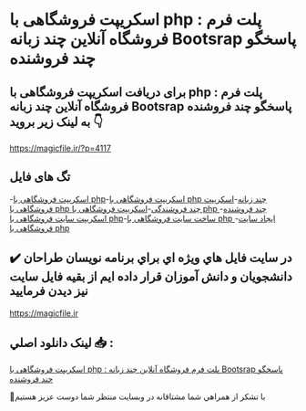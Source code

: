 # اسکریپت فروشگاهی با php : پلت فرم فروشگاه آنلاین چند زبانه Bootsrap پاسخگو چند فروشنده

## برای دریافت اسکریپت فروشگاهی با php : پلت فرم فروشگاه آنلاین چند زبانه Bootsrap پاسخگو چند فروشنده به لینک زیر بروید 👇

https://magicfile.ir/?p=4117

## تگ های فایل

-[اسکریپت فروشگاهی با php](https://magicfile.ir/product/%d8%a7%d8%b3%da%a9%d8%b1%db%8c%d9%be%d8%aa-%d9%81%d8%b1%d9%88%d8%b4%da%af%d8%a7%d9%87%db%8c-%d8%a8%d8%a7-php-%da%86%d9%86%d8%af-%d8%b2%d8%a8%d8%a7%d9%86%d9%87-%da%86%d9%86%d8%af-%d9%81%d8%b1%d9%88%d8%b4%d9%86%d8%af%d9%87/)-[اسکریپت فروشگاهی با php چند زبانه](https://magicfile.ir/product/%d8%a7%d8%b3%da%a9%d8%b1%db%8c%d9%be%d8%aa-%d9%81%d8%b1%d9%88%d8%b4%da%af%d8%a7%d9%87%db%8c-%d8%a8%d8%a7-php-%da%86%d9%86%d8%af-%d8%b2%d8%a8%d8%a7%d9%86%d9%87-%da%86%d9%86%d8%af-%d9%81%d8%b1%d9%88%d8%b4%d9%86%d8%af%d9%87/)-[اسکریپت فروشگاهی با php چند فروشندگی](https://magicfile.ir/product/%d8%a7%d8%b3%da%a9%d8%b1%db%8c%d9%be%d8%aa-%d9%81%d8%b1%d9%88%d8%b4%da%af%d8%a7%d9%87%db%8c-%d8%a8%d8%a7-php-%da%86%d9%86%d8%af-%d8%b2%d8%a8%d8%a7%d9%86%d9%87-%da%86%d9%86%d8%af-%d9%81%d8%b1%d9%88%d8%b4%d9%86%d8%af%d9%87/)-[اسکریپت فروشگاهی با php چند فروشنده](https://magicfile.ir/product/%d8%a7%d8%b3%da%a9%d8%b1%db%8c%d9%be%d8%aa-%d9%81%d8%b1%d9%88%d8%b4%da%af%d8%a7%d9%87%db%8c-%d8%a8%d8%a7-php-%da%86%d9%86%d8%af-%d8%b2%d8%a8%d8%a7%d9%86%d9%87-%da%86%d9%86%d8%af-%d9%81%d8%b1%d9%88%d8%b4%d9%86%d8%af%d9%87/)-[اسکریپت سایت فروشگاهی با php](https://magicfile.ir/product/%d8%a7%d8%b3%da%a9%d8%b1%db%8c%d9%be%d8%aa-%d9%81%d8%b1%d9%88%d8%b4%da%af%d8%a7%d9%87%db%8c-%d8%a8%d8%a7-php-%da%86%d9%86%d8%af-%d8%b2%d8%a8%d8%a7%d9%86%d9%87-%da%86%d9%86%d8%af-%d9%81%d8%b1%d9%88%d8%b4%d9%86%d8%af%d9%87/)-[ساخت سایت فروشگاهی با php ](https://magicfile.ir/product/%d8%a7%d8%b3%da%a9%d8%b1%db%8c%d9%be%d8%aa-%d9%81%d8%b1%d9%88%d8%b4%da%af%d8%a7%d9%87%db%8c-%d8%a8%d8%a7-php-%da%86%d9%86%d8%af-%d8%b2%d8%a8%d8%a7%d9%86%d9%87-%da%86%d9%86%d8%af-%d9%81%d8%b1%d9%88%d8%b4%d9%86%d8%af%d9%87/)-[ایجاد سایت فروشگاهی با php ](https://magicfile.ir/product/%d8%a7%d8%b3%da%a9%d8%b1%db%8c%d9%be%d8%aa-%d9%81%d8%b1%d9%88%d8%b4%da%af%d8%a7%d9%87%db%8c-%d8%a8%d8%a7-php-%da%86%d9%86%d8%af-%d8%b2%d8%a8%d8%a7%d9%86%d9%87-%da%86%d9%86%d8%af-%d9%81%d8%b1%d9%88%d8%b4%d9%86%d8%af%d9%87/)

## ✔️ در سايت فايل هاي ويژه اي براي برنامه نويسان طراحان دانشجويان و دانش آموزان قرار داده ايم از بقيه فايل سايت نيز ديدن فرماييد

https://magicfile.ir


## لينک دانلود اصلي 📥 :

[اسکریپت فروشگاهی با php : پلت فرم فروشگاه آنلاین چند زبانه Bootsrap پاسخگو چند فروشنده](https://magicfile.ir/product/%d8%a7%d8%b3%da%a9%d8%b1%db%8c%d9%be%d8%aa-%d9%81%d8%b1%d9%88%d8%b4%da%af%d8%a7%d9%87%db%8c-%d8%a8%d8%a7-php-%da%86%d9%86%d8%af-%d8%b2%d8%a8%d8%a7%d9%86%d9%87-%da%86%d9%86%d8%af-%d9%81%d8%b1%d9%88%d8%b4%d9%86%d8%af%d9%87/) 


🙏با تشکر از همراهي شما مشتاقانه در وبسایت منتظر شما دوست عزیز هستیم

